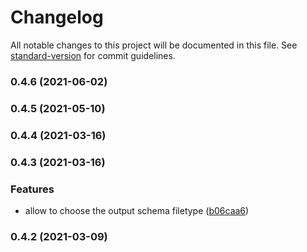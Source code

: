 # Changelog

All notable changes to this project will be documented in this file. See [standard-version](https://github.com/conventional-changelog/standard-version) for commit guidelines.

### 0.4.6 (2021-06-02)

### 0.4.5 (2021-05-10)

### 0.4.4 (2021-03-16)

### 0.4.3 (2021-03-16)


### Features

* allow to choose the output schema filetype ([b06caa6](https://github.com/ruanyl/coc-apollo/commit/b06caa674170d38e40c7fa91a3bb0f21596eb559))

### 0.4.2 (2021-03-09)
